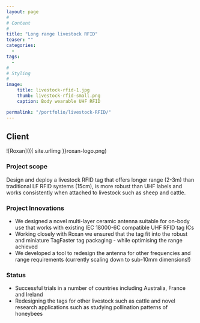 ```yaml
---
layout: page
#
# Content
#
title: "Long range livestock RFID"
teaser: ""
categories:
  -
tags:
  -
#
# Styling
#
image:
    title: livestock-rfid-1.jpg
    thumb: livestock-rfid-small.png
    caption: Body wearable UHF RFID

permalink: "/portfolio/livestock-RFID/"
---
```


## Client
![Roxan]({{ site.urlimg }}roxan-logo.png)

### Project scope
Design and deploy a livestock RFID tag that offers longer range (2-3m) than traditional LF RFID systems (15cm), is more robust than UHF labels and works consistently when attached to livestock such as sheep and cattle.

### Project Innovations
- We designed a novel multi-layer ceramic antenna suitable for on-body use that works with existing IEC 18000-6C compatible UHF RFID tag ICs
- Working closely with Roxan we ensured that the tag fit into the robust and miniature TagFaster tag packaging - while optimising the range achieved
- We developed a tool to redesign the antenna for other frequencies and range requirements (currently scaling down to sub-10mm dimensions!)

### Status
- Successful trials in a number of countries including Australia, France and Ireland
- Redesigning the tags for other livestock such as cattle and novel research applications such as studying pollination patterns of honeybees

